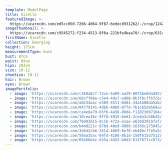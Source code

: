 ```yaml
---
template: ModelPage
title: Giselle
featuredImage: >-
  https://ucarecdn.com/ed5cc050-7266-4064-9f87-6edec89312b2/-/crop/1242x1140/0,0/-/preview/
imageThumbnail: >-
  https://ucarecdn.com/c9545272-f234-4513-8f6a-221bfe4baa70/-/crop/631x876/323,0/-/preview/
firstName: Giselle
collection: Emerging
height: 175cm
measurementType: bust
bust: 87cm
waist: 69cm
hips: 103cm
size: 10-12
shoeSize: 10-11
hair: Brown
eyes: Brown
imagePortfolio:
  - image: 'https://ucarecdn.com/c369a0cf-72ce-4a09-aa29-8075be8dad92/'
  - image: 'https://ucarecdn.com/68cff08e-c5e4-4de7-a968-0b3f8cffb7cb/'
  - image: 'https://ucarecdn.com/a0234aac-e389-4511-8d81-34a1b08da5ab/'
  - image: 'https://ucarecdn.com/04779141-4db6-480d-8f7d-7b1c65a9568a/'
  - image: 'https://ucarecdn.com/ce4eda79-b5f6-4a56-80d4-f11823d97104/'
  - image: 'https://ucarecdn.com/10cea16c-9ff8-4935-be61-2ce4e2cb0b45/'
  - image: 'https://ucarecdn.com/79d03d15-8c1b-472a-a1ae-a620d291bfaf/'
  - image: 'https://ucarecdn.com/b44d221c-878d-40e9-9809-16356c275045/'
  - image: 'https://ucarecdn.com/3e842cb6-3514-4869-8ef0-eb40bcf7e5a5/'
  - image: 'https://ucarecdn.com/59aa35ac-64fd-4186-8b1d-150f615d7512/'
  - image: 'https://ucarecdn.com/65e6bb4c-635a-4453-b8d3-613767fcc673/'
---
```



